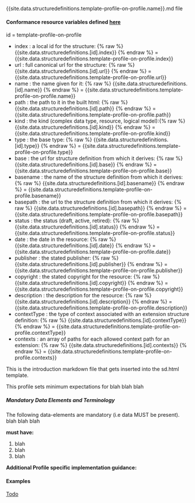 {{site.data.structuredefinitions.template-profile-on-profile.name}}.md  file

#### Conformance resource variables defined [here](http://wiki.hl7.org/index.php?title=IG_Publisher_Documentation#Jekyll)

id  =  template-profile-on-profile

 - index : a local id for the structure: {% raw %} {{site.data.structuredefinitions.[id].index}} {%  endraw %} = {{site.data.structuredefinitions.template-profile-on-profile.index}}
 - url : full canonical url for the structure: {% raw %} {{site.data.structuredefinitions.[id].url}} {%  endraw %} = {{site.data.structuredefinitions.template-profile-on-profile.url}}
 - name : the name given for it: {% raw %} {{site.data.structuredefinitions.[id].name}} {%  endraw %} = {{site.data.structuredefinitions.template-profile-on-profile.name}}
 - path : the path to it in the built html: {% raw %} {{site.data.structuredefinitions.[id].path}} {%  endraw %} = {{site.data.structuredefinitions.template-profile-on-profile.path}}
 - kind : the kind (complex data type, resource, logical model):{% raw %} {{site.data.structuredefinitions.[id].kind}} {%  endraw %} = {{site.data.structuredefinitions.template-profile-on-profile.kind}}
 - type : the base type: {% raw %} {{site.data.structuredefinitions.[id].type}} {%  endraw %} = {{site.data.structuredefinitions.template-profile-on-profile.type}}
 - base : the url for structure definition from which it derives: {% raw %} {{site.data.structuredefinitions.[id].base}} {%  endraw %} = {{site.data.structuredefinitions.template-profile-on-profile.base}}
 - basename : the name of the structure definition from which it derives: {% raw %} {{site.data.structuredefinitions.[id].basename}} {%  endraw %} = {{site.data.structuredefinitions.template-profile-on-profile.basename}}
 - basepath : the url to the structure definition from which it derives: {% raw %} {{site.data.structuredefinitions.[id].basepath}} {%  endraw %} = {{site.data.structuredefinitions.template-profile-on-profile.basepath}}
 - status : the status (draft, active, retired): {% raw %} {{site.data.structuredefinitions.[id].status}} {%  endraw %} = {{site.data.structuredefinitions.template-profile-on-profile.status}}
 - date : the date in the resource: {% raw %} {{site.data.structuredefinitions.[id].date}} {%  endraw %} = {{site.data.structuredefinitions.template-profile-on-profile.date}}
 - publisher : the stated publisher: {% raw %} {{site.data.structuredefinitions.[id].publisher}} {%  endraw %} = {{site.data.structuredefinitions.template-profile-on-profile.publisher}}
 - copyright : the stated copyright for the resource: {% raw %} {{site.data.structuredefinitions.[id].copyright}} {%  endraw %} = {{site.data.structuredefinitions.template-profile-on-profile.copyright}}
 - description : the description for the resource: {% raw %} {{site.data.structuredefinitions.[id].description}} {%  endraw %} = {{site.data.structuredefinitions.template-profile-on-profile.description}}
 - contextType : the type of context associated with an extension structure definition: {% raw %} {{site.data.structuredefinitions.[id].contextType}} {%  endraw %} = {{site.data.structuredefinitions.template-profile-on-profile.contextType}}
- contexts : an array of paths for each allowed context path for an extension: {% raw %} {{site.data.structuredefinitions.[id].contexts}} {%  endraw %} = {{site.data.structuredefinitions.template-profile-on-profile.contexts}}

This is the introduction markdown file that gets inserted into the sd.html template.

This profile sets minimum expectations for blah blah blah


##### Mandatory Data Elements and Terminology


The following data-elements are mandatory (i.e data MUST be present). blah blah blah

**must have:**

1. blah
1. blah
1. blah


**Additional Profile specific implementation guidance:**


#### Examples

[Todo](#)
